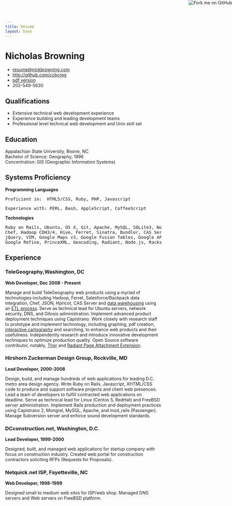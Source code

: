 ```yaml
---
title: Résumé
layout: base
---
```


# Nicholas Browning

 * <resume@nickbrowning.com>
 * <http://github.com/ccbcreg>
 * [pdf version](pdf/Resume.pdf)
 * 202-549-5630

## Qualifications

 * Extensive technical web development experience
 * Experience building and leading development teams
 * Professional level technical web development and Unix skill set

## Education

Appalachian State University, Boone, NC<br/>Bachelor of Science: Geography, 1996<br/>Concentration: GIS (Geographic Information Systems)

## Systems Proficiency

**Programming Languages**

<pre>Proficient in:  HTML5/CSS, Ruby, PHP, Javascript</pre>

<pre>Experience with: PERL, Bash, AppleScript, CoffeeScript</pre>

**Technologies**

<pre>Ruby on Rails, Ubuntu, OS X, Git, Apache, MySQL, SQLite3, NoSQL (Redis, MongoDB, CouchDB), Textmate, VIM,
Chef, Hadoop CDH3/4, Hive, Ferret, Sinatra, Bundler, CAS Server, ETL data warehousing, JSON/RESTful Web Services,
jQuery, VIM, Google Maps v3, Google Fusion Tables, Google API Client, Google Docs Scripting API, KML Parsers,
Google Refine, PrinceXML, Geocoding, Radiant, Node.js, Rackspace Cloud Services</pre>

## Experience


### TeleGeography,Washington, DC
**Web Developer, Dec 2008 - Present**

Manage and build TeleGeography web products using a myriad of technologies including Hadoop, Ferret, Salesforce/Backpack data integration, Chef, JSON, Hpricot, CAS Server and [data warehousing](http://hive.apache.org/) using an [ETL process](https://github.com/activewarehouse/activewarehouse-etl). Serve as technical lead for Ubuntu servers, network security, DNS, and Gitosis administration.  Implement advanced product deployment techniques using Capistrano. Work closely with research staff to prototype and implement technology, including graphing, pdf creation, [interactive cartography](http://www.submarinecablemap.com) and searching, to enhance web products and their usefulness.  Independently research and introduce innovative development techniques to optimize production quality. Open Source software contributor, notably, [Thor](https://github.com/wycats/thor/contributors) and [Radiant Page Attachment Extension](https://github.com/radiant/radiant-page-attachments-extension/contributors).


### Hirshorn Zuckerman Design Group, Rockville, MD
**Lead Developer, 2000-2008**

Design, build, and manage hundreds of web applications for leading D.C. metro area design agency.  Write Ruby on Rails, Javascript, XHTML/CSS code to produce and support software projects and client web presences.  Lead a team of developers to fulfill contracted web applications on deadline.  Serve as technical lead for Linux (Centos 5, RedHat) and FreeBSD server administration.  Implement Rails production and deployment practices using Capistrano 2, Mongrel, MySQL, Apache, and mod_rails (Passenger).  Manage Subversion server and enforce sound development standards.


### DCconstruction.net, Washington, D.C.
**Lead Developer, 1999-2000**

Designed, built, and managed web applications for startup company with focus on construction industry.  Created web portal for construction contractors soliciting RFPs (Requests for Proposals). 

### Netquick.net ISP, Fayetteville, NC

**Web Developer, 1998-1999**

Designed small to medium web sites for ISP/web shop.  Managed DNS servers and Web servers on FreeBSD platform.  


<a href="http://github.com/ccbcreg"><img style="position: absolute; top: 0; right: 0; border: 0;" src="http://s3.amazonaws.com/github/ribbons/forkme_right_darkblue_121621.png" alt="Fork me on GitHub" /></a>